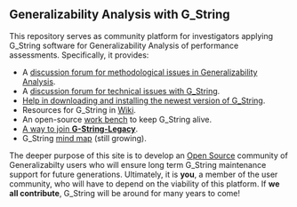 ## Generalizability Analysis with G_String
This repository serves as community platform for investigators applying G_String software for Generalizability Analysis of performance assessments.
Specifically, it provides:
- A [discussion forum for methodological issues in Generalizability Analysis](../../discussions/1).
- A [discussion forum for technical issues with G_String](../../discussions/12).
- [Help in downloading and installing the newest version of G_String](../../tree/main/Support/get_G_String.md).
- Resources for G_String in [Wiki](../../wiki).
- An open-source [work bench](../../tree/main/workbench/workbench.md) to keep G_String alive.
- [A way to join **G-String-Legacy**](../../blob/main/Support/membership.md).
- G_String [mind map](../../tree/main/vault/About.md) (still growing).
 
The deeper purpose of this site is to develop an [Open Source](../../tree/main/vault/Open_Source.md) community of Generalizabilty users who will ensure long term G_String maintenance support for future generations. Ultimately, it is **you**, a member of the user community, who will have to depend on the viability of this platform. If **we all contribute**, G_String will be around for many years to come!
